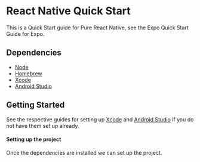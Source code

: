 # React Native Quick Start

This is a Quick Start guide for Pure React Native, see the Expo Quick Start Guide for Expo.

## Dependencies ##

   * [Node](https://nodejs.org/en/download/)
   * [Homebrew](https://brew.sh/)
   * [Xcode](https://developer.apple.com/xcode/)
   * [Android Studio](https://developer.android.com/studio/)

## Getting Started ##
See the respective guides for setting up [Xcode]() and [Android Studio]() if you do not have them set up already.
#### Setting up the project
Once the dependencies are installed we can set up the project.
